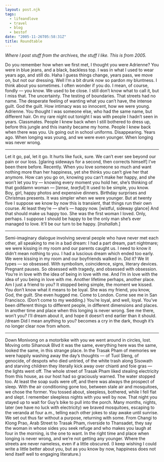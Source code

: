 ```yaml
---
layout: post.njk
tags:
  - lifeandlove
  - travel
  - blog
  - bestof
date: "2005-11-26T05:58:31Z"
title: Roundtable
---
```


_Where I post stuff from the archives, the stuff I like. This is from 2005._

Do you remember how when we first met, I thought you were Adrienne? You were in blue jeans, and a black, backless top. I was in what I used to wear years ago, and still do. Haha I guess things change, years pass, we move on, but not our dressing. Well I’m a bit drunk now so pardon my bluntness. I think about you sometimes. I often wonder if you do. I mean, of course, fondly — you know. We used to be close. I still don’t know what to call it, but I miss that. The uncertainty. The testing of boundaries. That streets had no name. The desperate feeling of wanting what you can’t have, the intense guilt. God the guilt. How intimacy was so innocent, how we were young. Adrienne. You thought I was someone else, who had the same name, but different hair. On my rare night out tonight I was with people I hadn’t seen in years. Classmates. People I knew back when I still bothered to dress up, before this jungle and this inanity became my home. People I knew back when there was you. Us going out in school uniforms. Disappearing. Years ago. When longing was young, and we were even younger. When longing was never wrong.

<hr>

Let it go, pal, let it go. It hurts like fuck, sure. We can’t ever see beyond our pain or our loss. [glaring sideways for a second, then corrects himself] I’ve been there before. Recently. When you love someone so much and want nothing more than her happiness, yet she thinks you can’t give her that anymore. How can you go on, knowing you can’t make her happy, and she won’t let you try — knowing every moment you hold her, she’s thinking of that goddamn woman — [_tense, tearful_] It used to be simple, you know. Boy, girl, happy photos and expensive dinners. Birthday surprises and Christmas presents. It was simpler when we were younger. But at twenty five I suppose we know by now this is transient, that things run their own course. At least they’re — she’s — happy now. [wistful, sideway glance] And that should make us happy too. She was the first woman I loved. Only, perhaps. I suppose I should be happy to be the only man she’s ever managed to love. It’ll be our turn to be happy. [_Inshallah._]

<hr>

Semi-imaginary dialogue involving several people who have never met each other, all speaking to me in a bad dream: I had a part dream, part nightmare; we were kissing in my room and our parents caught us. I need to know it didn’t mean nothing to you. I had a luscious dream which ended too early. We were kissing in my room and our boyfriends walked in. Did it? We lit types — so obsessed. With symbolism, coincidence, signs, literary devices. Pregnant pauses. So obsessed with tragedy, and obsessed with obsession. You’re in love with the idea of being in love with me. And I’m in love with the idea of you being in love with me. Another lifetime perhaps, another place. Am I just a friend to you? It stopped being simple, the moment we kissed. You don’t know what it means to be loyal. She was my friend, you know, God, the guilt. She even hugged me. Come to London. Come see me in San Francisco. (Don’t come to my wedding.) You’re loyal, and well, loyal. You’ve been different things to different people, in different dimensions and places. In another time and place when this longing is never wrong. See me there, won’t you? I’ll dream about it, and hope it doesn’t end earlier than it should. /dream Did I mean anything to you? becomes a cry in the dark, though it’s no longer clear now from whom.

<hr>

Down Monivong on a motorbike with you we went around in circles, lost. Moving onto Sihanouk Blvd it was the same, everything here was the same, looked the same, in this strange place. In the Trasak Pham of memories we were happily washing away the day’s thoughts — of Tuol Sleng, of genocide, of despots who died untried, of the white trash along Sisowath and starving children they literally kick away over chianti and foie gras — the lights went off. The whole street of Trasak Pham liked stealing electricity from this house, as our host had so graciously warned. The water stopped too. At least the soap suds were off, and there was always the prospect of sleep. With the air conditioning gone too, between stale air and mosquitoes, we chose the former. You tossed about, sleepless, bothered, while I fell flat and slept. I remember sleepless nights with you well by now. That night you stayed up to wait for Guy’s bike to pull into the porch. Many months, nights, later (we have no luck with electricity) we braved mosquitoes, escaping to the veranda at four a.m., telling each other jokes to stay awake until sunrise. We set out thus far without a purpose, returning with some. From Changi to Klong Prao, Arab Street to Trasak Pham, riverside to Thansadet, they say the woman in whose sides you seek refuge and who makes you laugh at four in the morning, is the one to want. In the right time and place when longing is never wrong, and we’re not getting any younger. Where the streets are never nameless, even if a little obscured. (I keep wishing I could write a little better about you, but as you know by now, happiness does not lend itself well to engaging literature.)
